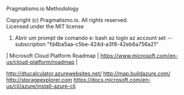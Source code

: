 Pragmatismo.io Methodology

Copyright (c) Pragmatismo.io. All rights reserved.                          
Licensed under the MIT license                                              

1. Abrir um prompt de comando e:
bash
az login
az account set  --subscription "fd4ba5aa-c5be-424d-a3f8-42eb6a756a21"


| Microsoft Cloud Platform Roadmap        | https://www.microsoft.com/en-us/cloud-platform/roadmap      |


http://dtucalculator.azurewebsites.net/
http://map.buildazure.com/
http://storageexplorer.com
https://docs.microsoft.com/en-us/cli/azure/install-azure-cli
